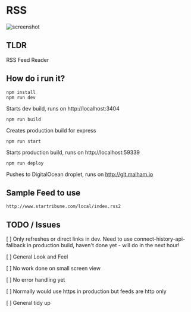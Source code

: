 # RSS

![screenshot](https://s3.eu-west-2.amazonaws.com/io1937/screenshots/Screen+Shot+on+2018-02-02+at+12_15_08.png)


## TLDR

RSS Feed Reader


## How do i run it?


```
npm install
npm run dev
```

Starts dev build, runs on http://localhost:3404

```
npm run build
```

Creates production build for express

```
npm run start
```

Starts production build, runs on http://localhost:59339

```
npm run deploy
```

Pushes to DigitalOcean droplet, runs on http://glt.malham.io

## Sample Feed to use

```
http://www.startribune.com/local/index.rss2
```

## TODO / Issues

[ ] Only refreshes or direct links in dev. Need to use connect-history-api-fallback in production build, haven't done yet - will do in the next hour!

[ ] General Look and Feel

[ ] No work done on small screen view

[ ] No error handling yet

[ ] Normally would use https in production but feeds are http only

[ ] General tidy up





